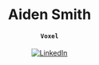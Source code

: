 <div align="center">
  <h1>Aiden Smith <br/><h4><code>Voxel</code></h4></h1>
  <p>
    <a href="https://www.linkedin.com/in/aiden-smith-1960631bb/"><img alt="LinkedIn" src="https://img.shields.io/badge/LinkedIn-0077B5?style=for-the-badge&logo=linkedin&logoColor=white"></a>
  </p>
</div>

